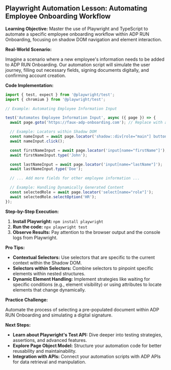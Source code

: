 ## Playwright Automation Lesson: Automating Employee Onboarding Workflow

**Learning Objective:**  Master the use of Playwright and TypeScript to automate a specific employee onboarding workflow within ADP RUN Onboarding, focusing on shadow DOM navigation and element interaction.

**Real-World Scenario:**

Imagine a scenario where a new employee's information needs to be added to ADP RUN Onboarding. Our automation script will simulate the user journey, filling out necessary fields, signing documents digitally, and confirming account creation. 

**Code Implementation:**

```typescript
import { test, expect } from '@playwright/test';
import { chromium } from '@playwright/test';

// Example: Automating Employee Information Input

test('Automates Employee Information Input', async ({ page }) => {
  await page.goto('https://faux-adp-onboarding.com'); // Replace with actual URL

  // Example: Locators within Shadow DOM
  const nameInput = await page.locator('shadow::div[role="main"] button:has-text("Add Employee")'); 
  await nameInput.click();

  const firstNameInput = await page.locator('input[name="firstName"]');
  await firstNameInput.type('John');

  const lastNameInput = await page.locator('input[name="lastName"]');
  await lastNameInput.type('Doe');

  // ... Add more fields for other employee information ... 

  // Example: Handling Dynamically Generated Content
  const selectedRole = await page.locator('select[name="role"]');
  await selectedRole.selectOption('HR');
});
```

**Step-by-Step Execution:**

1.  **Install Playwright:** `npm install playwright`
2.  **Run the code:** `npx playwright test`
3.  **Observe Results:** Pay attention to the browser output and the console logs from Playwright.

**Pro Tips:**

* **Contextual Selectors:** Use selectors that are specific to the current context within the Shadow DOM. 
* **Selectors within Selectors:** Combine selectors to pinpoint specific elements within nested structures.
* **Dynamic Element Handling:** Implement strategies like waiting for specific conditions (e.g., element visibility) or using attributes to locate elements that change dynamically.

**Practice Challenge:**

Automate the process of selecting a pre-populated document within ADP RUN Onboarding and simulating a digital signature.

**Next Steps:**

* **Learn about Playwright's Test API:** Dive deeper into testing strategies, assertions, and advanced features.
* **Explore Page Object Model:**  Structure your automation code for better reusability and maintainability.
* **Integration with APIs:**  Connect your automation scripts with ADP APIs for data retrieval and manipulation.



